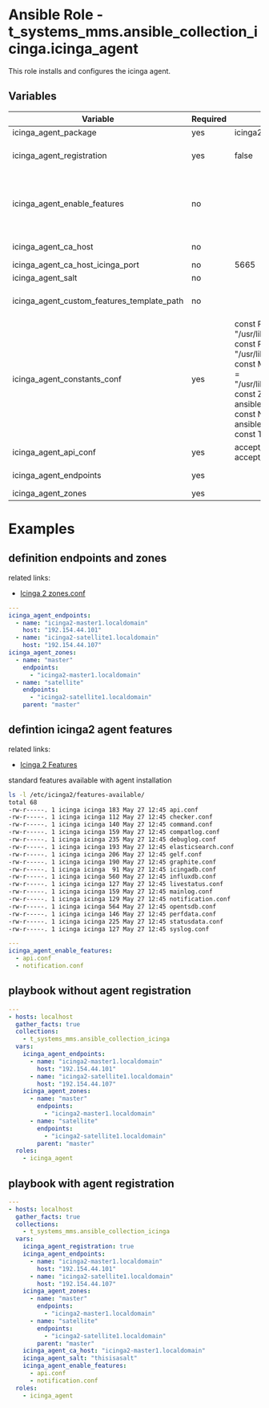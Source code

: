 # Ansible Role - t_systems_mms.ansible_collection_icinga.icinga_agent

This role installs and configures the icinga agent.
## Variables

| Variable                                   | Required | Default                | Description
|--------------------------------------------|----------|------------------------|------------
| icinga_agent_package | yes | icinga2 | installs icinga2 package
| icinga_agent_registration | yes | false | used to register your installed icinga agent against your icinga master
| icinga_agent_enable_features | no | | config files for extra features you can use along with icinga. If you add for example api.conf to the variable the feature will be active in your icinga instance
| icinga_agent_ca_host | no | | your master intance (f.e: master0-example.de)
| icinga_agent_ca_host_icinga_port | no | 5665 | Icinga agent port
| icinga_agent_salt | no | | used to hash password
| icinga_agent_custom_features_template_path | no | | define custom feature file (f.e. {{ playbook_dir }}/icinga_custom_templates/*)
| icinga_agent_constants_conf | yes | const PluginDir = "/usr/lib64/nagios/plugins"<br> const PluginContribDir = "/usr/lib64/nagios/plugins"<br> const ManubulonPluginDir = "/usr/lib64/nagios/plugins"<br> const ZoneName = "{{ ansible_hostname }}"<br> const NodeName = "{{ ansible_hostname }}"<br> const TicketSalt = "" | define content for config file constants.conf |
| icinga_agent_api_conf | yes | accept_config = true<br>accept_commands = true | define content for feature file api.conf |
| icinga_agent_endpoints | yes | | define icinga agent endpoint in zones.conf
| icinga_agent_zones | yes | | define zones in zones.conf


# Examples
## definition endpoints and zones

related links:
* [Icinga 2 zones.conf](https://icinga.com/docs/icinga-2/latest/doc/04-configuration/#zonesconf)

```yaml
---
icinga_agent_endpoints:
  - name: "icinga2-master1.localdomain"
    host: "192.154.44.101"
  - name: "icinga2-satellite1.localdomain"
    host: "192.154.44.107"
icinga_agent_zones:
  - name: "master"
    endpoints:
      - "icinga2-master1.localdomain"
  - name: "satellite"
    endpoints:
      - "icinga2-satellite1.localdomain"
    parent: "master"
```

## defintion icinga2 agent features

related links:
* [Icinga 2 Features](https://icinga.com/docs/icinga-2/latest/doc/14-features/)

standard features available with agent installation

```bash
ls -l /etc/icinga2/features-available/
total 68
-rw-r-----. 1 icinga icinga 183 May 27 12:45 api.conf
-rw-r-----. 1 icinga icinga 112 May 27 12:45 checker.conf
-rw-r-----. 1 icinga icinga 140 May 27 12:45 command.conf
-rw-r-----. 1 icinga icinga 159 May 27 12:45 compatlog.conf
-rw-r-----. 1 icinga icinga 235 May 27 12:45 debuglog.conf
-rw-r-----. 1 icinga icinga 193 May 27 12:45 elasticsearch.conf
-rw-r-----. 1 icinga icinga 206 May 27 12:45 gelf.conf
-rw-r-----. 1 icinga icinga 190 May 27 12:45 graphite.conf
-rw-r-----. 1 icinga icinga  91 May 27 12:45 icingadb.conf
-rw-r-----. 1 icinga icinga 560 May 27 12:45 influxdb.conf
-rw-r-----. 1 icinga icinga 127 May 27 12:45 livestatus.conf
-rw-r-----. 1 icinga icinga 159 May 27 12:45 mainlog.conf
-rw-r-----. 1 icinga icinga 129 May 27 12:45 notification.conf
-rw-r-----. 1 icinga icinga 564 May 27 12:45 opentsdb.conf
-rw-r-----. 1 icinga icinga 146 May 27 12:45 perfdata.conf
-rw-r-----. 1 icinga icinga 225 May 27 12:45 statusdata.conf
-rw-r-----. 1 icinga icinga 127 May 27 12:45 syslog.conf
```

```yaml
---
icinga_agent_enable_features:
  - api.conf
  - notification.conf

```
## playbook without agent registration
```yaml
---
- hosts: localhost
  gather_facts: true
  collections:
    - t_systems_mms.ansible_collection_icinga
  vars:
    icinga_agent_endpoints:
      - name: "icinga2-master1.localdomain"
        host: "192.154.44.101"
      - name: "icinga2-satellite1.localdomain"
        host: "192.154.44.107"
    icinga_agent_zones:
      - name: "master"
        endpoints:
          - "icinga2-master1.localdomain"
      - name: "satellite"
        endpoints:
          - "icinga2-satellite1.localdomain"
        parent: "master"
  roles:
    - icinga_agent

```
## playbook with agent registration
```yaml
---
- hosts: localhost
  gather_facts: true
  collections:
    - t_systems_mms.ansible_collection_icinga
  vars:
    icinga_agent_registration: true
    icinga_agent_endpoints:
      - name: "icinga2-master1.localdomain"
        host: "192.154.44.101"
      - name: "icinga2-satellite1.localdomain"
        host: "192.154.44.107"
    icinga_agent_zones:
      - name: "master"
        endpoints:
          - "icinga2-master1.localdomain"
      - name: "satellite"
        endpoints:
          - "icinga2-satellite1.localdomain"
        parent: "master"
    icinga_agent_ca_host: "icinga2-master1.localdomain"
    icinga_agent_salt: "thisisasalt"
    icinga_agent_enable_features:
      - api.conf
      - notification.conf
  roles:
    - icinga_agent

```
